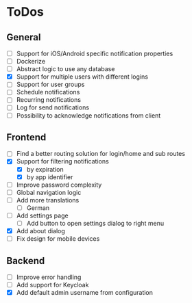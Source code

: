 # ToDos

## General

- [ ] Support for iOS/Android specific notification properties
- [ ] Dockerize
- [ ] Abstract logic to use any database
- [x] Support for multiple users with different logins
- [ ] Support for user groups
- [ ] Schedule notifications
- [ ] Recurring notifications
- [ ] Log for send notifications
- [ ] Possibility to acknowledge notifications from client

## Frontend

- [ ] Find a better routing solution for login/home and sub routes
- [x] Support for filtering notifications
  - [x] by expiration
  - [x] by app identifier
- [ ] Improve password complexity
- [ ] Global navigation logic
- [ ] Add more translations
    - [ ] German
- [ ] Add settings page
    - [ ] Add button to open settings dialog to right menu
- [x] Add about dialog
- [ ] Fix design for mobile devices

## Backend

- [ ] Improve error handling
- [ ] Add support for Keycloak
- [x] Add default admin username from configuration
